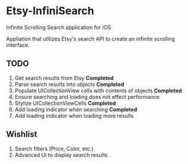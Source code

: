 Etsy-InfiniSearch
=================

Infinite Scrolling Search application for iOS


Appliation that utilizes Etsy's search API to create an infinite scrolling interface.

<b>TODO</b>
-----
1. Get search results from Etsy <b>Completed</b>
2. Parse search results into objects <b>Completed</b>
3. Populate UICollectionView cells with contents of objects <b>Completed</b>
4. Ensure searching and loading does not effect performance
5. Stylize UICollectionViewCells <b>Completed</b>
6. Add loading indicator when searching <b>Completed</b>
6. Add loading indicator when loading more results

<b>Wishlist</b>
-----
1. Search filters (Price, Color, etc.)
2. Advanced UI to display search results

